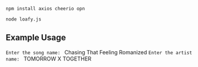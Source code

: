 ```
npm install axios cheerio opn
```

```
node loafy.js
```

## Example Usage

`Enter the song name: ` Chasing That Feeling Romanized
`Enter the artist name: ` TOMORROW X TOGETHER
